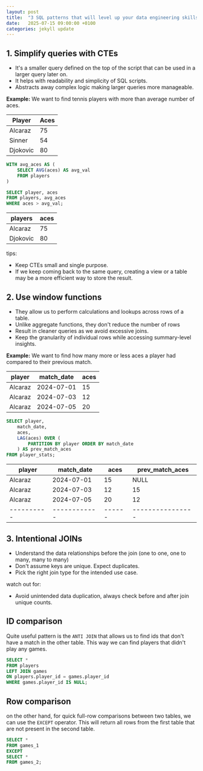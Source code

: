 ```yaml
---
layout: post
title:  "3 SQL patterns that will level up your data engineering skills"
date:   2025-07-15 09:00:00 +0100
categories: jekyll update
---
```


## 1. Simplify queries with CTEs

- It's a smaller query defined on the top of the script that can be used in a larger query later on.
- It helps with readability and simplicity of SQL scripts.
- Abstracts away complex logic making larger queries more manageable.

**Example:**
We want to find tennis players with more than average number of aces.

| Player   | Aces |
|----------|------|
| Alcaraz  |  75  |
| Sinner   |  54  |
| Djokovic |  80  |

```sql
WITH avg_aces AS (
    SELECT AVG(aces) AS avg_val
    FROM players
)

SELECT player, aces
FROM players, avg_aces
WHERE aces > avg_val;

```

|  players | aces |
|----------|------|
|  Alcaraz |  75  |
| Djokovic |  80  |

tips:
- Keep CTEs small and single purpose.
- If we keep coming back to the same query, creating a view or a table may be a more efficient way to store the result.


## 2. Use window functions

- They allow us to perform calculations and lookups across rows of a table.
- Unlike aggregate functions, they don't reduce the number of rows
- Result in cleaner queries as we avoid excessive joins.
- Keep the granularity of individual rows while accessing summary-level insights.

**Example:**
We want to find how many more or less aces a player had compared to their previous match.

| player   | match_date | aces |
|----------|------------|------|
| Alcaraz  | 2024-07-01 |  15  |
| Alcaraz  | 2024-07-03 |  12  |
| Alcaraz  | 2024-07-05 |  20  |


```sql
SELECT player,
    match_date,
    aces,
    LAG(aces) OVER (
        PARTITION BY player ORDER BY match_date
    ) AS prev_match_aces
FROM player_stats;
```

| player   | match_date | aces | prev_match_aces |
|----------|------------|------|----------------|
| Alcaraz  | 2024-07-01 |  15  |      NULL      |
| Alcaraz  | 2024-07-03 |  12  |       15       |
| Alcaraz  | 2024-07-05 |  20  |       12       |
|----------|------------|------|----------------|


## 3. Intentional JOINs

- Understand the data relationships before the join (one to one, one to many, many to many)
- Don't assume keys are unique. Expect duplicates.
- Pick the right join type for the intended use case.

watch out for:
- Avoid unintended data duplication, always check before and after join unique counts.

## ID comparison
Quite useful pattern is the `ANTI JOIN` that allows us to find ids that don't have a match in the other table. 
This way we can find players that didn't play any games.

```sql
SELECT *
FROM players
LEFT JOIN games
ON players.player_id = games.player_id
WHERE games.player_id IS NULL;
```

## Row comparison
on the other hand, for quick full-row comparisons between two tables, we can use the `EXCEPT` operator. 
This will return all rows from the first table that are not present in the second table.

```sql
SELECT *
FROM games_1
EXCEPT
SELECT *
FROM games_2;
```
